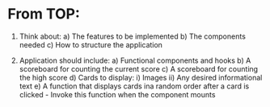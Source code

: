 # From TOP:

1. Think about:
    a) The features to be implemented
    b) The components needed
    c) How to structure the application

2. Application should include:
    a) Functional components and hooks
    b) A scoreboard for counting the current score
    c) A scoreboard for counting the high score
    d) Cards to display:
        i) Images
        ii) Any desired informational text
    e) A function that displays cards ina  random order after a card is clicked
        - Invoke this function when the component mounts